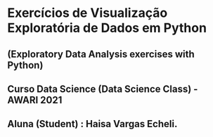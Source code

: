 # Exercícios de Visualização Exploratória de Dados em Python
## (Exploratory Data Analysis exercises with Python)
## Curso Data Science (Data Science Class) - AWARI 2021
## Aluna (Student) : Haisa Vargas Echeli.
